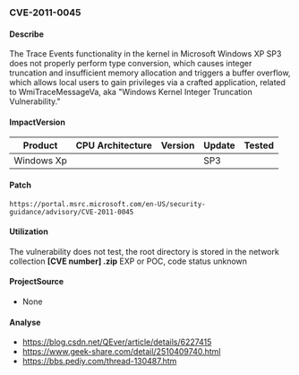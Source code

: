 ###  CVE-2011-0045

#### Describe

The Trace Events functionality in the kernel in Microsoft Windows XP SP3 does not properly perform type conversion, which causes integer truncation and insufficient memory allocation and triggers a buffer overflow, which allows local users to gain privileges via a crafted application, related to WmiTraceMessageVa, aka "Windows Kernel Integer Truncation Vulnerability."

#### ImpactVersion

| Product    | CPU Architecture | Version | Update | Tested |
| ---------- | ---------------- | ------- | ------ | ------ |
| Windows Xp |                  |         | SP3    |        |

#### Patch

```
https://portal.msrc.microsoft.com/en-US/security-guidance/advisory/CVE-2011-0045
```

#### Utilization

The vulnerability does not test, the root directory is stored in the network collection **[CVE number] .zip** EXP or POC, code status unknown

#### ProjectSource

- None

#### Analyse

- https://blog.csdn.net/QEver/article/details/6227415
- https://www.geek-share.com/detail/2510409740.html
- https://bbs.pediy.com/thread-130487.htm



